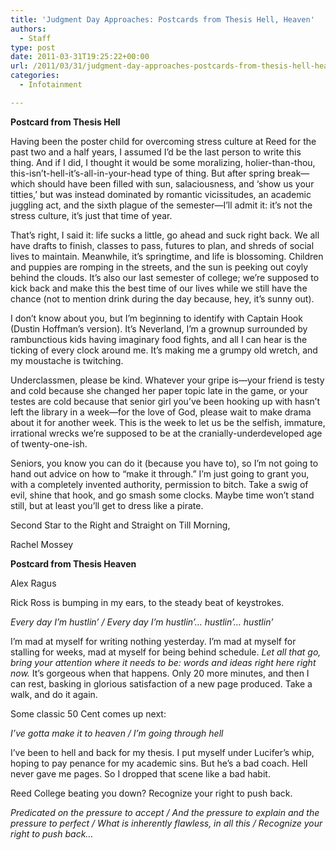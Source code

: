 ```yaml
---
title: 'Judgment Day Approaches: Postcards from Thesis Hell, Heaven'
authors: 
  - Staff
type: post
date: 2011-03-31T19:25:22+00:00
url: /2011/03/31/judgment-day-approaches-postcards-from-thesis-hell-heaven/
categories:
  - Infotainment

---
```

**Postcard from Thesis Hell**

Having been the poster child for overcoming stress culture at Reed for the past two and a half years, I assumed I’d be the last person to write this thing. And if I did, I thought it would be some moralizing, holier-than-thou, this-isn’t-hell-it’s-all-in-your-head type of thing. But after spring break—which should have been filled with sun, salaciousness, and ‘show us your titties,’ but was instead dominated by romantic vicissitudes, an academic juggling act, and the sixth plague of the semester—I’ll admit it: it’s not the stress culture, it’s just that time of year.

That’s right, I said it: life sucks a little, go ahead and suck right back. We all have drafts to finish, classes to pass, futures to plan, and shreds of social lives to maintain. Meanwhile, it’s springtime, and life is blossoming. Children and puppies are romping in the streets, and the sun is peeking out coyly behind the clouds. It’s also our last semester of college; we’re supposed to kick back and make this the best time of our lives while we still have the chance (not to mention drink during the day because, hey, it’s sunny out).

I don’t know about you, but I’m beginning to identify with Captain Hook (Dustin Hoffman’s version). It’s Neverland, I’m a grownup surrounded by rambunctious kids having imaginary food fights, and all I can hear is the ticking of every clock around me. It’s making me a grumpy old wretch, and my moustache is twitching.

Underclassmen, please be kind. Whatever your gripe is—your friend is testy and cold because she changed her paper topic late in the game, or your testes are cold because that senior girl you’ve been hooking up with hasn’t left the library in a week—for the love of God, please wait to make drama about it for another week. This is the week to let us be the selfish, immature, irrational wrecks we’re supposed to be at the cranially-underdeveloped age of twenty-one-ish.

Seniors, you know you can do it (because you have to), so I’m not going to hand out advice on how to “make it through.” I’m just going to grant you, with a completely invented authority, permission to bitch. Take a swig of evil, shine that hook, and go smash some clocks. Maybe time won’t stand still, but at least you’ll get to dress like a pirate.

Second Star to the Right and Straight on Till Morning,
  
Rachel Mossey

**Postcard from Thesis Heaven**
  
Alex Ragus

Rick Ross is bumping in my ears, to the steady beat of keystrokes.

_Every day I’m hustlin’ / Every day I’m hustlin’&#8230; hustlin’&#8230; hustlin’_

I’m mad at myself for writing nothing yesterday. I’m mad at myself for stalling for weeks, mad at myself for being behind schedule. _Let all that go, bring your attention where it needs to be: words and ideas right here right now._ It’s gorgeous when that happens. Only 20 more minutes, and then I can rest, basking in glorious satisfaction of a new page produced. Take a walk, and do it again.

Some classic 50 Cent comes up next:

_I’ve gotta make it to heaven / I’m going through hell_

I’ve been to hell and back for my thesis. I put myself under Lucifer’s whip, hoping to pay penance for my academic sins. But he’s a bad coach. Hell never gave me pages. So I dropped that scene like a bad habit.

Reed College beating you down? Recognize your right to push back.

_Predicated on the pressure to accept / And the pressure to explain and the pressure to perfect / What is inherently flawless, in all this / Recognize your right to push back…_